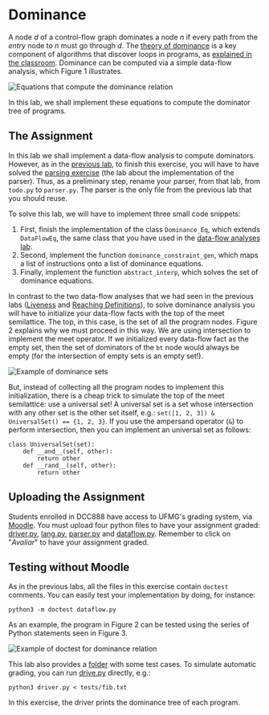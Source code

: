 # Dominance

A node *d* of a control-flow graph dominates a node *n* if every path from the *entry* node to *n* must go through *d*.
The [theory of dominance](https://en.wikipedia.org/wiki/Dominator_(graph_theory)) is a key component of algorithms that discover loops in programs, as [explained in the classroom](https://homepages.dcc.ufmg.br/~fernando/classes/dcc888/ementa/slides/LoopOptimizations.pdf).
Dominance can be computed via a simple data-flow analysis, which Figure 1 illustrates.

![Equations that compute the dominance relation](../assets/images/dominance.png)

In this lab, we shall implement these equations to compute the dominator tree of programs.

## The Assignment

In this lab we shall implement a data-flow analysis to compute dominators.
However, as in the [previous lab](../Worklist), to finish this exercise, you will have to have solved the [parsing exercise](../Parsing) (the lab about the implementation of the parser).
Thus, as a preliminary step, rename your parser, from that lab, from `todo.py` to `parser.py`.
The parser is the only file from the previous lab that you should reuse.

To solve this lab, we will have to implement three small code snippets:

1. First, finish the implementation of the class `Dominance_Eq`, which extends `DataFlowEq`, the same class that you have used in the [data-flow analyses lab](../IntroDataFlow).
2. Second, implement the function `dominance_constraint_gen`, which maps a list of instructions onto a list of dominance equations.
3. Finally, implement the function `abstract_interp`, which solves the set of dominance equations.

In contrast to the two data-flow analyses that we had seen in the previous labs ([Liveness](../IntroDataFlow) and [Reaching Definitions](../Worklist)), to solve dominance analysis you will have to initialize your data-flow facts with the top of the meet semilattice.
The top, in this case, is the set of all the program nodes.
Figure 2 explains why we must proceed in this way.
We are using intersection to implement the meet operator.
If we initialized every data-flow fact as the empty set, then the set of dominators of the `bt` node would always be empty (for the intersection of empty sets is an empty set!).

![Example of dominance sets](../assets/images/exDominance.png)

But, instead of collecting all the program nodes to implement this initialization, there is a cheap trick to simulate the top of the meet semilattice: use a universal set!
A universal set is a set whose intersection with any other set is the other set itself, e.g.: `set([1, 2, 3]) & UniversalSet() == {1, 2, 3}`.
If you use the ampersand operator (`&`) to perform intersection, then you can implement an universal set as follows:

```
class UniversalSet(set):
    def __and__(self, other):
        return other
    def __rand__(self, other):
        return other
```

## Uploading the Assignment

Students enrolled in DCC888 have access to UFMG's grading system, via [Moodle](https://moodle.org/).
You must upload four python files to have your assignment graded: [driver.py](driver.py), [lang.py](lang.py), [parser.py](parser.py) and
[dataflow.py](dataflow.py).
Remember to click on "*Avaliar*" to have your assignment graded.

## Testing without Moodle

As in the previous labs, all the files in this exercise contain `doctest` comments.
You can easily test your implementation by doing, for instance:

```
python3 -m doctest dataflow.py
```

As an example, the program in Figure 2 can be tested using the series of Python statements seen in Figure 3.

![Example of doctest for dominance relation](../assets/images/testDominance.png)

This lab also provides a [folder](tests) with some test cases.
To simulate automatic grading, you can run [drive.py](driver.py) directly, e.g.:

```
python3 driver.py < tests/fib.txt
```

In this exercise, the driver prints the dominance tree of each program.